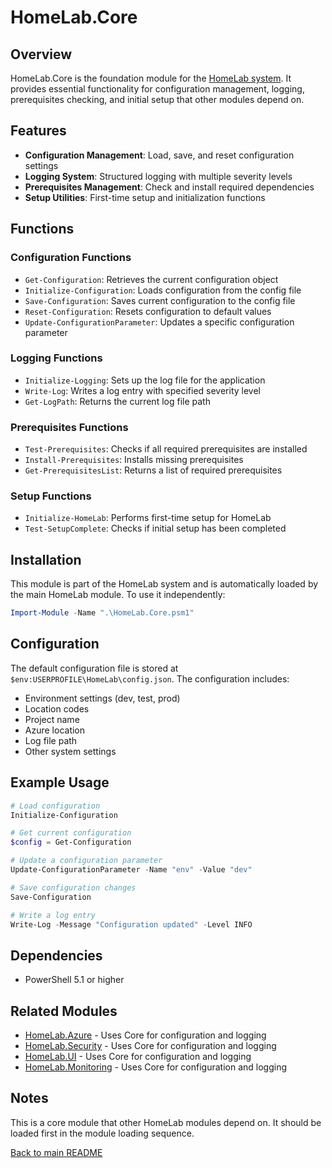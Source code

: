 # HomeLab.Core

## Overview

HomeLab.Core is the foundation module for the [HomeLab system](../../README.md). It provides essential functionality for configuration management, logging, prerequisites checking, and initial setup that other modules depend on.

## Features

- **Configuration Management**: Load, save, and reset configuration settings
- **Logging System**: Structured logging with multiple severity levels
- **Prerequisites Management**: Check and install required dependencies
- **Setup Utilities**: First-time setup and initialization functions

## Functions

### Configuration Functions

- `Get-Configuration`: Retrieves the current configuration object
- `Initialize-Configuration`: Loads configuration from the config file
- `Save-Configuration`: Saves current configuration to the config file
- `Reset-Configuration`: Resets configuration to default values
- `Update-ConfigurationParameter`: Updates a specific configuration parameter

### Logging Functions

- `Initialize-Logging`: Sets up the log file for the application
- `Write-Log`: Writes a log entry with specified severity level
- `Get-LogPath`: Returns the current log file path

### Prerequisites Functions

- `Test-Prerequisites`: Checks if all required prerequisites are installed
- `Install-Prerequisites`: Installs missing prerequisites
- `Get-PrerequisitesList`: Returns a list of required prerequisites

### Setup Functions

- `Initialize-HomeLab`: Performs first-time setup for HomeLab
- `Test-SetupComplete`: Checks if initial setup has been completed

## Installation

This module is part of the HomeLab system and is automatically loaded by the main HomeLab module. To use it independently:

```powershell
Import-Module -Name ".\HomeLab.Core.psm1"
```

## Configuration

The default configuration file is stored at `$env:USERPROFILE\HomeLab\config.json`. The configuration includes:

- Environment settings (dev, test, prod)
- Location codes
- Project name
- Azure location
- Log file path
- Other system settings

## Example Usage

```powershell
# Load configuration
Initialize-Configuration

# Get current configuration
$config = Get-Configuration

# Update a configuration parameter
Update-ConfigurationParameter -Name "env" -Value "dev"

# Save configuration changes
Save-Configuration

# Write a log entry
Write-Log -Message "Configuration updated" -Level INFO
```

## Dependencies

- PowerShell 5.1 or higher

## Related Modules

- [HomeLab.Azure](../HomeLab.Azure/README.md) - Uses Core for configuration and logging
- [HomeLab.Security](../HomeLab.Security/README.md) - Uses Core for configuration and logging
- [HomeLab.UI](../HomeLab.UI/README.md) - Uses Core for configuration and logging
- [HomeLab.Monitoring](../HomeLab.Monitoring/README.md) - Uses Core for configuration and logging

## Notes

This is a core module that other HomeLab modules depend on. It should be loaded first in the module loading sequence.

[Back to main README](../../README.md)

